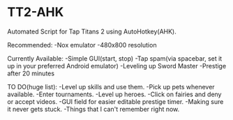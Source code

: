 # TT2-AHK
Automated Script for Tap Titans 2 using AutoHotkey(AHK).

Recommended:
-Nox emulator
-480x800 resolution

Currently Available:
-Simple GUI(start, stop)
-Tap spam(via spacebar, set it up in your preferred Android emulator)
-Leveling up Sword Master
-Prestige after 20 minutes

TO DO(huge list):
-Level up skills and use them.
-Pick up pets whenever available.
-Enter tournaments.
-Level up heroes.
-Click on fairies and deny or accept videos.
-GUI field for easier editable prestige timer.
-Making sure it never gets stuck.
-Things that I can't remember right now.

